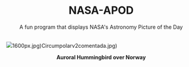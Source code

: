 <div align="center">
  <h1>
    NASA-APOD
  </h1>
</div>
  
<div align="center">
  A fun program that displays NASA's Astronomy Picture of the Day
</div>

<br>

![](https://apod.nasa.gov/apod/image/2502/BirdAurora_Coulon_2581.jpg)1600px.jpg)Circumpolarv2comentada.jpg)

<p align = "center">
  <b>Auroral Hummingbird over Norway</b>
</p>
